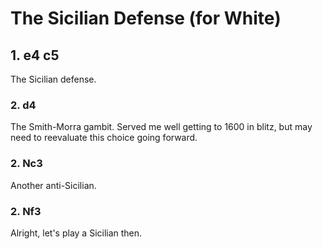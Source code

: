 # The Sicilian Defense (for White)

## 1. e4 c5

The Sicilian defense.

### 2. d4

The Smith-Morra gambit. Served me well getting to 1600 in blitz, but may need
to reevaluate this choice going forward.

### 2. Nc3

Another anti-Sicilian.

### 2. Nf3

Alright, let's play a Sicilian then.

